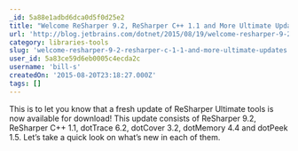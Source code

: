 ```yaml
---
_id: 5a88e1adbd6dca0d5f0d25e2
title: "Welcome ReSharper 9.2, ReSharper C++ 1.1 and More Ultimate Updates"
url: 'http://blog.jetbrains.com/dotnet/2015/08/19/welcome-resharper-9-2-resharper-c-1-1-and-more-ultimate-updates/'
category: libraries-tools
slug: 'welcome-resharper-9-2-resharper-c-1-1-and-more-ultimate-updates'
user_id: 5a83ce59d6eb0005c4ecda2c
username: 'bill-s'
createdOn: '2015-08-20T23:18:27.000Z'
tags: []
---
```


This is to let you know that a fresh update of ReSharper Ultimate tools is now available for download!
This update consists of ReSharper 9.2, ReSharper C++ 1.1, dotTrace 6.2, dotCover 3.2, dotMemory 4.4 and dotPeek 1.5. Let’s take a quick look on what’s new in each of them.
